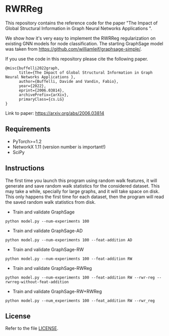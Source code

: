 # RWRReg

This repository contains the reference code for the paper "The Impact of Global Structural Information in Graph Neural Networks Applications ".

We show how it's very easy to implement the RWRReg regularization on existing GNN models for node classification.
The starting GraphSage model was taken from <https://github.com/williamleif/graphsage-simple/>.

If you use the code in this repository please cite the following paper.
```
@misc{buffelli2022graph,
      title={The Impact of Global Structural Information in Graph Neural Networks Applications },
      author={Buffelli, Davide and Vandin, Fabio},
      year={2022},
      eprint={2006.03814},
      archivePrefix={arXiv},
      primaryClass={cs.LG}
}
```

Link to paper: <https://arxiv.org/abs/2006.03814>

## Requirements
* PyTorch>=1.2
* NetworkX 1.11 (version number is important!)
* SciPy

## Instructions
The first time you launch this program using random walk features, it will generate and
save random walk statistics for the considered dataset. 
This may take a while, specially for large graphs, and it will take space on disk.
This only happens the first time for each dataset, then the program will read the saved 
random walk statistics from disk.

* Train and validate GraphSage

```python model.py --num-experiments 100```

* Train and validate GraphSage-AD 

```python model.py --num-experiments 100 --feat-addition AD```

* Train and validate GraphSage-RW

```python model.py --num-experiments 100 --feat-addition RW```

* Train and validate GraphSage-RWReg

```python model.py --num-experiments 100 --feat-addition RW --rwr-reg --rwrreg-without-feat-addition```

* Train and validate GraphSage-RW+RWReg

```python model.py --num_experiments 100 --feat_addition RW --rwr_reg```

## License
Refer to the file [LICENSE](LICENSE).
